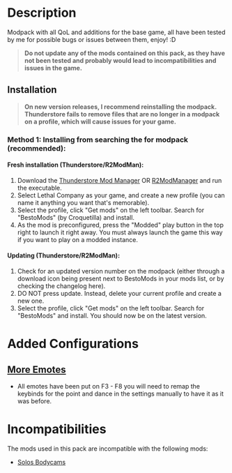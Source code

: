 # Description
Modpack with all QoL and additions for the base game, all have been tested by me for possible bugs or issues between them, enjoy! :D

> **Do not update any of the mods contained on this pack, as they have not been tested and probably would lead to incompatibilities and issues in the game.**

Installation
---

> **On new version releases, I recommend reinstalling the modpack. Thunderstore fails to remove files that are no longer in a modpack on a profile, which will cause issues for your game.**

### Method 1: Installing from searching the for modpack (recommended):

#### Fresh installation (Thunderstore/R2ModMan):
1. Download the [Thunderstore Mod Manager](https://www.overwolf.com/app/Thunderstore-Thunderstore_Mod_Manager) OR [R2ModManager](https://thunderstore.io/package/ebkr/r2modman/) and run the executable.
2. Select Lethal Company as your game, and create a new profile (you can name it anything you want that's memorable).
3. Select the profile, click "Get mods" on the left toolbar. Search for "BestoMods" (by Croquetilla) and install.
4. As the mod is preconfigured, press the "Modded" play button in the top right to launch it right away. You must always launch the game this way if you want to play on a modded instance.

#### Updating (Thunderstore/R2ModMan):
1. Check for an updated version number on the modpack (either through a download icon being present next to BestoMods in your mods list, or by checking the changelog here).
2. DO NOT press update. Instead, delete your current profile and create a new one.
3. Select the profile, click "Get mods" on the left toolbar. Search for "BestoMods" and install. You should now be on the latest version.

# Added Configurations
## [More Emotes](https://thunderstore.io/c/lethal-company/p/Sligili/More_Emotes/)
* All emotes have been put on F3 - F8 you will need to remap the keybinds for the point and dance in the settings manually to have it as it was before.

# Incompatibilities
The mods used in this pack are incompatible with the following mods:
* [Solos Bodycams](https://thunderstore.io/c/lethal-company/p/CapyCat/Solos_Bodycams/)
